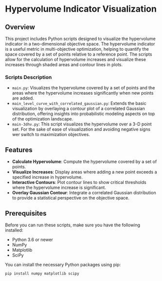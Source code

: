 # Hypervolume Indicator Visualization

## Overview
This project includes Python scripts designed to visualize the hypervolume indicator in a two-dimensional objective space. The hypervolume indicator is a useful metric in multi-objective optimization, helping to quantify the space covered by a set of points relative to a reference point. The scripts allow for the calculation of hypervolume increases and visualize these increases through shaded areas and contour lines in plots.

### Scripts Description
- `main.py`: Visualizes the hypervolume covered by a set of points and the areas where the hypervolume increases significantly when new points are added.
- `main_level_curve_with_correlated_gaussian.py`: Extends the basic visualization by overlaying a contour plot of a correlated Gaussian distribution, offering insights into probabilistic modeling aspects on top of the optimization landscape.
- `main-3dhv.py`: This script visualizes the hypervolume over a 3-D point set. For the sake of ease of visualization and avoiding negative signs wer switch to maximization objectives.

## Features
- **Calculate Hypervolume**: Compute the hypervolume covered by a set of points.
- **Visualize Increases**: Display areas where adding a new point exceeds a specified increase in hypervolume.
- **Interactive Contours**: Plot contour lines to show critical thresholds where the hypervolume increase is significant.
- **Overlay Gaussian Contour**: Integrate a correlated Gaussian distribution to provide a statistical perspective on the objective space.

## Prerequisites
Before you can run these scripts, make sure you have the following installed:
- Python 3.6 or newer
- NumPy
- Matplotlib
- SciPy

You can install the necessary Python packages using pip:
```bash
pip install numpy matplotlib scipy
